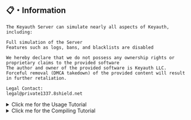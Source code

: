 ## <a id="features"></a>📋・Information
```
The Keyauth Server can simulate nearly all aspects of Keyauth, including:

Full simulation of the Server
Features such as logs, bans, and blacklists are disabled

We hereby declare that we do not possess any ownership rights or proprietary claims to the provided software
The author and owner of the provided software is Keyauth LLC. 
Forceful removal (DMCA takedown) of the provided content will result in further retaliation.

Legal Contact:
legal@private1337.8shield.net
```

<details>
  <summary>Click me for the Usage Tutorial</summary>
  
## <a id="Changelog"></a>🔥・Usage Tutorial
```
Step 1: Setup everything
Add the generated root CA certificate to trusted root certificates

Double-click on rootCA.crt
Click "Install certificate"
Select "Local Machine," then click "Next"
Select "Place all certificates in the following store," click "Browse" and select "Trusted Root Certification"
Click "Finish" ( only needed to do 1 time )
Same thing for keyauth.win.crt Certificate but Just pressing next works fine ( also 1 time also )

Both of them are in the Folder x64/Release/certs

Now please install the OpenSSL 3.3.2 Windows Installer. 
https://kb.firedaemon.com/support/solutions/articles/4000121705#Download-OpenSSL

Once everything is done run Emulator.exe and paste your secret key of your keyauth loader

REMINDER ONLY MEANT FOR ALLOWED USE OF LOADERS AND MEANT FOR EDUCATION

```
</details>

<details>
  <summary>Click me for the Compiling Tutorial</summary>

## <a id="Changelog"></a>👷・Compiling
```
1. install the OpenSSL 3.3.2 Windows Installer. 
https://kb.firedaemon.com/support/solutions/articles/4000121705#Download-OpenSSL
2. Make sure you have VS2022 with C++ build tools and MFC installed
3. Open `EmuAuth.sln` and compile the project
4. Generate required certificates using the script in `Certificates/` and place them in `certs/`

**Tipp** They are already generated but if they expire you would need to regenerate them!
```
</details>


